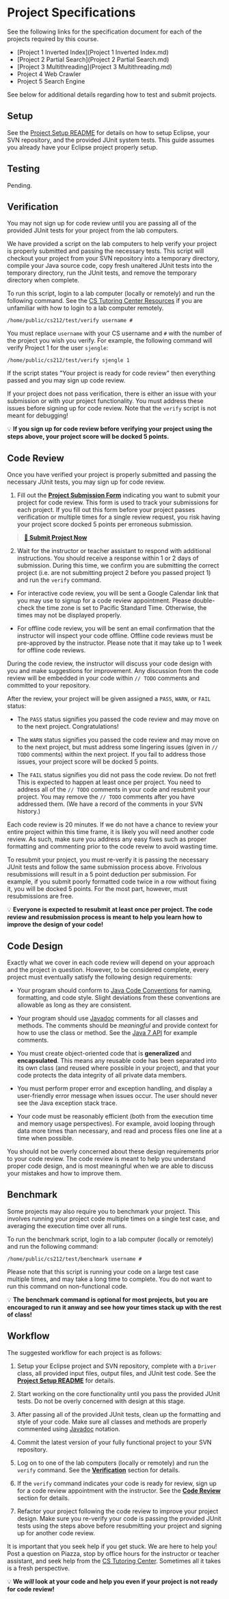 Project Specifications
=================================================

See the following links for the specification document for each of the projects required by this course.

- [Project 1 Inverted Index](Project 1 Inverted Index.md)
- [Project 2 Partial Search](Project 2 Partial Search.md)
- [Project 3 Multithreading](Project 3 Multithreading.md)
- Project 4 Web Crawler
- Project 5 Search Engine

See below for additional details regarding how to test and submit projects.

## Setup ##

See the [Project Setup README](../README.md) for details on how to setup Eclipse, your SVN repository, and the provided JUnit system tests. This guide assumes you already have your Eclipse project properly setup.

## Testing ##

Pending.

## Verification ##

You may not sign up for code review until you are passing all of the provided JUnit tests for your project from the lab computers.

We have provided a script on the lab computers to help verify your project is properly submitted and passing the necessary tests. This script will checkout your project from your SVN repository into a temporary directory, compile your Java source code, copy fresh unaltered JUnit tests into the temporary directory, run the JUnit tests, and remove the temporary directory when complete.

To run this script, login to a lab computer (locally or remotely) and run the following command. See the [CS Tutoring Center Resources](http://tutoringcenter.cs.usfca.edu/resources/) if you are unfamiliar with how to login to a lab computer remotely.

```
/home/public/cs212/test/verify username #
```

You must replace `username` with your CS username and `#` with the number of the project you wish you verify. For example, the following command will verify Project 1 for the user `sjengle`:

```
/home/public/cs212/test/verify sjengle 1
```

If the script states "Your project is ready for code review" then everything passed and you may sign up code review.

If your project does not pass verification, there is either an issue with your submission or with your project functionality. You must address these issues before signing up for code review. Note that the `verify` script is not meant for debugging!

:bulb: **If you sign up for code review before verifying your project using the steps above, your project score will be docked 5 points.**

## Code Review ##

Once you have verified your project is properly submitted and passing the necessary JUnit tests, you may sign up for code review.

1. Fill out the [**Project Submission Form**](https://docs.google.com/a/cs.usfca.edu/forms/d/1LlC6LnH0_xGULGlnDC7LqIL-0zjlwrXvaLs6V5Ueqqw/viewform) indicating you want to submit your project for code review. This form is used to track your submissions for each project. If you fill out this form before your project passes verification or multiple times for a single review request, you risk having your project score docked 5 points per erroneous submission.

  > [**:memo: Submit Project Now**](https://docs.google.com/a/cs.usfca.edu/forms/d/1LlC6LnH0_xGULGlnDC7LqIL-0zjlwrXvaLs6V5Ueqqw/viewform)

2. Wait for the instructor or teacher assistant to respond with additional instructions. You should receive a response within 1 or 2 days of submission. During this time, we confirm you are submitting the correct project (i.e. are not submitting project 2 before you passed project 1) and run the `verify` command.

  - For interactive code review, you will be sent a Google Calendar link that you may use to signup for a code review appointment. Please double-check the time zone is set to Pacific Standard Time. Otherwise, the times may not be displayed properly.

  - For offline code review, you will be sent an email confirmation that the instructor will inspect your code offline. Offline code reviews must be pre-approved by the instructor. Please note that it may take up to 1 week for offline code reviews.

During the code review, the instructor will discuss your code design with you and make suggestions for improvement. Any discussion from the code review will be embedded in your code within `// TODO` comments and committed to your repository.

After the review, your project will be given assigned a `PASS`, `WARN`, or `FAIL` status:

- The `PASS` status signifies you passed the code review and may move on to the next project. Congratulations!

- The `WARN` status signifies you passed the code review and may move on to the next project, but must address some lingering issues (given in `// TODO` comments) within the next project. If you fail to address those issues, your project score will be docked 5 points.

- The `FAIL` status signifies you did not pass the code review. Do not fret! This is expected to happen at least once per project. You need to address all of the `// TODO` comments in your code and resubmit your project. You may remove the `// TODO` comments after you have addressed them. (We have a record of the comments in your SVN history.)

Each code review is 20 minutes. If we do not have a chance to review your entire project within this time frame, it is likely you will need another code review. As such, make sure you address any easy fixes such as proper formatting and commenting prior to the code reveiw to avoid wasting time.

To resubmit your project, you must re-verify it is passing the necessary JUnit tests and follow the same submission process above. Frivolous resubmissions will result in a 5 point deduction per submission. For example, if you submit poorly formatted code twice in a row without fixing it, you will be docked 5 points. For the most part, however, must resubmissions are free.

:bulb: **Everyone is expected to resubmit at least once per project. The code review and resubmission process is meant to help you learn how to improve the design of your code!**

## Code Design ##

Exactly what we cover in each code review will depend on your approach and the project in question. However, to be considered complete, every project must eventually satisfy the following design requirements:

- Your program should conform to [Java Code Conventions](http://www.oracle.com/technetwork/java/codeconv-138413.html) for naming, formatting, and code style. Slight deviations from these conventions are allowable as long as they are consistent.

- Your program should use [Javadoc](http://www.oracle.com/technetwork/java/javase/documentation/index-137868.html) comments for all classes and methods. The comments should be *meaningful* and provide context for how to use the class or method. See the [Java 7 API](http://docs.oracle.com/javase/7/docs/api/) for example comments.

- You must create object-oriented code that is **generalized** and **encapsulated**. This means any reusable code has been separated into its own class (and reused where possible in your project), and that your code protects the data integrity of all private data members.

- You must perform proper error and exception handling, and display a user-friendly error message when issues occur. The user should never see the Java exception stack trace.

- Your code must be reasonably efficient (both from the execution time and memory usage perspectives). For example, avoid looping through data more times than necessary, and read and process files one line at a time when possible.

You should not be overly concerned about these design requirements prior to your code review. The code review is meant to help you understand proper code design, and is most meaningful when we are able to discuss your mistakes and how to improve them.

## Benchmark ##

Some projects may also require you to benchmark your project. This involves running your project code multiple times on a single test case, and averaging the execution time over all runs.

To run the benchmark script, login to a lab computer (locally or remotely) and run the following command:

```
/home/public/cs212/test/benchmark username #
```

Please note that this script is running your code on a large test case multiple times, and may take a long time to complete. You do not want to run this command on non-functional code.

:bulb: **The benchmark command is optional for most projects, but you are encouraged to run it anway and see how your times stack up with the rest of class!**

## Workflow ##

The suggested workflow for each project is as follows:

1. Setup your Eclipse project and SVN repository, complete with a `Driver` class, all provided input files, output files, and JUnit test code. See the **[Project Setup README](../README.md)** for details.

2. Start working on the core functionality until you pass the provided JUnit tests. Do not be overly concerned with design at this stage.

3. After passing all of the provided JUnit tests, clean up the formatting and style of your code. Make sure all classes and methods are properly commented using [Javadoc](http://www.oracle.com/technetwork/java/javase/documentation/index-137868.html) notation.

4. Commit the latest version of your fully functional project to your SVN repository.

5. Log on to one of the lab computers (locally or remotely) and run the `verify` command. See the **[Verification](#verification)** section for details.

6. If the `verify` command indicates your code is ready for review, sign up for a code review appointment with the instructor. See the **[Code Review](#code-review)** section for details.

7. Refactor your project following the code review to improve your project design. Make sure you re-verify your code is passing the provided JUnit tests using the steps above before resubmitting your project and signing up for another code review.

It is important that you seek help if you get stuck. We are here to help you! Post a question on Piazza, stop by office hours for the instructor or teacher assistant, and seek help from the [CS Tutoring Center](http://tutoringcenter.cs.usfca.edu/). Sometimes all it takes is a fresh perspective.

:bulb: **We _will_ look at your code and help you even if your project is not ready for code review!**


